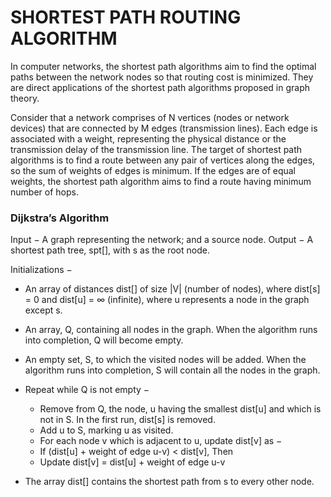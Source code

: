 # SHORTEST PATH ROUTING ALGORITHM
In computer networks, the shortest path algorithms aim to find the optimal paths between the network nodes so that routing cost is minimized. They are direct applications of the shortest path algorithms proposed in graph theory.

Consider that a network comprises of N vertices (nodes or network devices) that are connected by M edges (transmission lines). Each edge is associated with a weight, representing the physical distance or the transmission delay of the transmission line. The target of shortest path algorithms is to find a route between any pair of vertices along the edges, so the sum of weights of edges is minimum. If the edges are of equal weights, the shortest path algorithm aims to find a route having minimum number of hops.

### Dijkstra’s Algorithm
Input − A graph representing the network; and a source node.
Output − A shortest path tree, spt[], with s as the root node.

Initializations −
- An array of distances dist[] of size |V| (number of nodes), where dist[s] = 0 and dist[u] = ∞ (infinite), where u represents a node in the graph except s.
- An array, Q, containing all nodes in the graph. When the algorithm runs into completion, Q will become empty.
- An empty set, S, to which the visited nodes will be added. When the algorithm runs into completion, S will contain all the nodes in the graph.
- Repeat while Q is not empty −

    - Remove from Q, the node, u having the smallest dist[u] and which is not in S. In the first run, dist[s] is removed.
    - Add u to S, marking u as visited.
    - For each node v which is adjacent to u, update dist[v] as −
    - If (dist[u] + weight of edge u-v) < dist[v], Then
    - Update dist[v] = dist[u] + weight of edge u-v
- The array dist[] contains the shortest path from s to every other node.